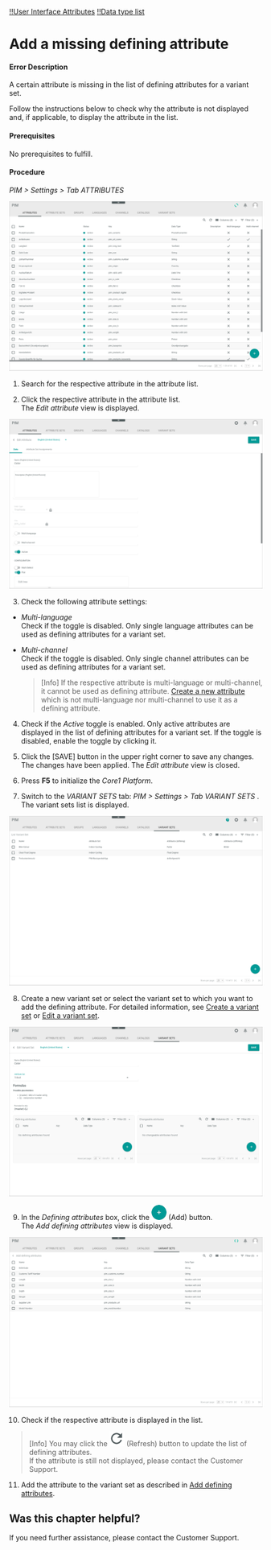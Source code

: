 [!!User Interface Attributes](../UserInterface/03a_Attributes.md)
[!!Data type list](../UserInterface/04_DataTypeList.md)


# Add a missing defining attribute

#### Error Description

A certain attribute is missing in the list of defining attributes for a variant set.

Follow the instructions below to check why the attribute is not displayed and, if applicable, to display the attribute in the list.

#### Prerequisites

No prerequisites to fulfill.

#### Procedure
*PIM > Settings > Tab ATTRIBUTES*

![Attributes](../../Assets/Screenshots/PIM/Settings/Attributes/Attributes.png "[Attributes]")

1. Search for the respective attribute in the attribute list.

2. Click the respective attribute in the attribute list.   
  The *Edit attribute* view is displayed.

  ![Edit attribute](../../Assets/Screenshots/PIM/Settings/Attributes/EditAttribute_Data.png "[Edit attribute]")

3. Check the following attribute settings:
  - *Multi-language*      
    Check if the toggle is disabled. Only single language attributes can be used as defining attributes for a variant set.
  - *Multi-channel*      
    Check if the toggle is disabled. Only single channel attributes can be used as defining attributes for a variant set.

    > [Info] If the respective attribute is multi-language or multi-channel, it cannot be used as defining attribute. [Create a new attribute](../Integration/01_ManageAttributes.md#create-an-attribute) which is not multi-language nor multi-channel to use it as a defining attribute.    

4. Check if the *Active* toggle is enabled. Only active attributes are displayed in the list of defining attributes for a variant set. If the toggle is disabled, enable the toggle by clicking it.

5. Click the [SAVE] button in the upper right corner to save any changes.   
  The changes have been applied. The *Edit attribute* view is closed.

6. Press **F5** to initialize the *Core1 Platform*.

7. Switch to the *VARIANT SETS* tab: *PIM > Settings > Tab VARIANT SETS* .      
  The variant sets list is displayed.

  ![Variant sets](../../Assets/Screenshots/PIM/Settings/VariantSets/VariantSets.png "[Variant sets]")

8. Create a new variant set or select the variant set to which you want to add the defining attribute. For detailed information, see [Create a variant set](../Integration/07_ManageVariantSets.md#create-a-variant-set) or [Edit a variant set](../Integration/07_ManageVariantSets.md#edit-a-variant-set).

  ![Formulas](../../Assets/Screenshots/PIM/Settings/VariantSets/Formulas.png "[Formulas]")

9. In the *Defining attributes* box, click the ![Add](../../Assets/Icons/Plus01.png "[Add]") (Add) button.    
  The *Add defining attributes* view is displayed.

  ![Add defining attributes](../../Assets/Screenshots/PIM/Settings/VariantSets/AddDefiningAttributes.png "[Add defining attributes]")

10. Check if the respective attribute is displayed in the list.

  > [Info] You may click the ![Refresh](../../Assets/Icons/Refresh01.png "[Refresh]") (Refresh) button to update the list of defining attributes.    
  If the attribute is still not displayed, please contact the Customer Support.    

11. Add the attribute to the variant set as described in [Add defining attributes](../Integration/07_ManageVariantSets.md#add-defining-attributes).



## Was this chapter helpful?

If you need further assistance, please contact the Customer Support.

